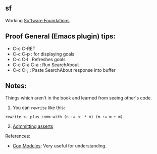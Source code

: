 sf
--

Working [Software Foundations](https://www.cis.upenn.edu/~bcpierce/sf/current/index.html)

Proof General (Emacs plugin) tips:
-----------------------------------

* C-c C-RET
* C-c C-p   : for displaying goals
* C-c C-l   : Refreshes goals
* C-c C-a C-a : Run SearchAbout
* C-c C-;     : Paste SearchAbout response into buffer

Notes:
-------

Things which aren't in the book and learned from seeing other's code.

1. You can `rewrite` like this:

``` coq
rewrite <- plus_comm with (n := n' * m) (m := m + m).
```

2. [Admmitting asserts](http://stackoverflow.com/questions/42791453/coq-admit-assert)

References:

* [Coq Modules](https://coq.inria.fr/tutorial/3-modules): Very useful for understanding.
